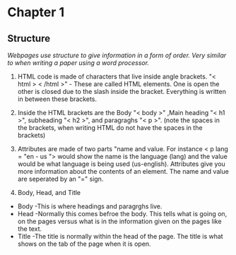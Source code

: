 # Chapter 1

## Structure

 *Webpages use structure to give information in a form of order.  Very similar to when writing a paper using a word processor.*

1. HTML code is made of characters that live inside angle brackets.
 "< html > < /html >" - These are called HTML elements. One is open the other is closed due to the slash inside the bracket. Everything is written in between these brackets.

2. Inside the HTML brackets are the Body "< body >" ,Main heading "< h1 >", subheading "< h2 >", and paragraghs "< p >". (note the spaces in the brackets, when writing HTML do not have the spaces in the brackets)

3. Attributes are made of two parts "name and value.  For instance < p lang = "en - us "> would show the name is the language (lang) and the value would be what language is being used (us-english).  Attributes give you more information about the contents of an element.  The name and value are seperated by an "=" sign.

4. Body, Head, and Title

- Body -This is where headings and paragrghs live.
- Head -Normally this comes befroe the body.  This tells what is going on, on the pages versus what is in the information given on the pages like the text.
- Title -The title is normally within the head of the page.  The title is what shows on the tab of the  page when it is open.